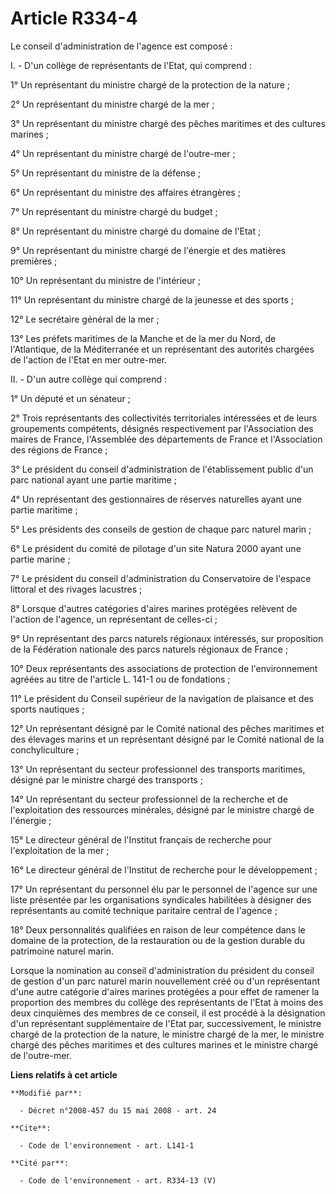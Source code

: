 # Article R334-4

Le conseil d'administration de l'agence est composé :

I. - D'un collège de représentants de l'Etat, qui comprend :

1° Un représentant du ministre chargé de la protection de la nature ;

2° Un représentant du ministre chargé de la mer ;

3° Un représentant du ministre chargé des pêches maritimes et des cultures marines ;

4° Un représentant du ministre chargé de l'outre-mer ;

5° Un représentant du ministre de la défense ;

6° Un représentant du ministre des affaires étrangères ;

7° Un représentant du ministre chargé du budget ;

8° Un représentant du ministre chargé du domaine de l'Etat ;

9° Un représentant du ministre chargé de l'énergie et des matières premières ;

10° Un représentant du ministre de l'intérieur ;

11° Un représentant du ministre chargé de la jeunesse et des sports ;

12° Le secrétaire général de la mer ;

13° Les préfets maritimes de la Manche et de la mer du Nord, de l'Atlantique, de la Méditerranée et un représentant des
autorités chargées de l'action de l'Etat en mer outre-mer.

II. - D'un autre collège qui comprend :

1° Un député et un sénateur ;

2° Trois représentants des collectivités territoriales intéressées et de leurs groupements compétents, désignés
respectivement par l'Association des maires de France, l'Assemblée des départements de France et l'Association des régions de
France ;

3° Le président du conseil d'administration de l'établissement public d'un parc national ayant une partie maritime ;

4° Un représentant des gestionnaires de réserves naturelles ayant une partie maritime ;

5° Les présidents des conseils de gestion de chaque parc naturel marin ;

6° Le président du comité de pilotage d'un site Natura 2000 ayant une partie marine ;

7° Le président du conseil d'administration du Conservatoire de l'espace littoral et des rivages lacustres ;

8° Lorsque d'autres catégories d'aires marines protégées relèvent de l'action de l'agence, un représentant de celles-ci ;

9° Un représentant des parcs naturels régionaux intéressés, sur proposition de la Fédération nationale des parcs naturels
régionaux de France ;

10° Deux représentants des associations de protection de l'environnement agréées au titre de l'article L. 141-1 ou de
fondations ;

11° Le président du Conseil supérieur de la navigation de plaisance et des sports nautiques ;

12° Un représentant désigné par le Comité national des pêches maritimes et des élevages marins et un représentant désigné par
le Comité national de la conchyliculture ;

13° Un représentant du secteur professionnel des transports maritimes, désigné par le ministre chargé des transports ;

14° Un représentant du secteur professionnel de la recherche et de l'exploitation des ressources minérales, désigné par le
ministre chargé de l'énergie ;

15° Le directeur général de l'Institut français de recherche pour l'exploitation de la mer ;

16° Le directeur général de l'Institut de recherche pour le développement ;

17° Un représentant du personnel élu par le personnel de l'agence sur une liste présentée par les organisations syndicales
habilitées à désigner des représentants au comité technique paritaire central de l'agence ;

18° Deux personnalités qualifiées en raison de leur compétence dans le domaine de la protection, de la restauration ou de la
gestion durable du patrimoine naturel marin.

Lorsque la nomination au conseil d'administration du président du conseil de gestion d'un parc naturel marin nouvellement
créé ou d'un représentant d'une autre catégorie d'aires marines protégées a pour effet de ramener la proportion des membres
du collège des représentants de l'Etat à moins des deux cinquièmes des membres de ce conseil, il est procédé à la désignation
d'un représentant supplémentaire de l'Etat par, successivement, le ministre chargé de la protection de la nature, le ministre
chargé de la mer, le ministre chargé des pêches maritimes et des cultures marines et le ministre chargé de l'outre-mer.

**Liens relatifs à cet article**

	**Modifié par**:

	  - Décret n°2008-457 du 15 mai 2008 - art. 24

	**Cite**:

	  - Code de l'environnement - art. L141-1

	**Cité par**:

	  - Code de l'environnement - art. R334-13 (V)
